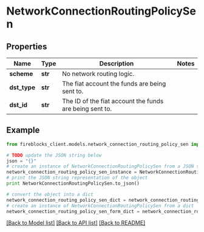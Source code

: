 # NetworkConnectionRoutingPolicySen


## Properties
Name | Type | Description | Notes
------------ | ------------- | ------------- | -------------
**scheme** | **str** | No network routing logic. | 
**dst_type** | **str** | The fiat account the funds are being sent to. | 
**dst_id** | **str** | The ID of the fiat account the funds are being sent to. | 

## Example

```python
from fireblocks_client.models.network_connection_routing_policy_sen import NetworkConnectionRoutingPolicySen

# TODO update the JSON string below
json = "{}"
# create an instance of NetworkConnectionRoutingPolicySen from a JSON string
network_connection_routing_policy_sen_instance = NetworkConnectionRoutingPolicySen.from_json(json)
# print the JSON string representation of the object
print NetworkConnectionRoutingPolicySen.to_json()

# convert the object into a dict
network_connection_routing_policy_sen_dict = network_connection_routing_policy_sen_instance.to_dict()
# create an instance of NetworkConnectionRoutingPolicySen from a dict
network_connection_routing_policy_sen_form_dict = network_connection_routing_policy_sen.from_dict(network_connection_routing_policy_sen_dict)
```
[[Back to Model list]](../README.md#documentation-for-models) [[Back to API list]](../README.md#documentation-for-api-endpoints) [[Back to README]](../README.md)


